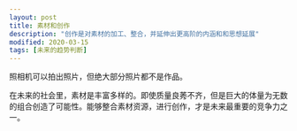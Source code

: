 ```yaml
---
layout: post
title: 素材和创作
description: "创作是对素材的加工、整合，并延伸出更高阶的内涵和和思想延展"
modified: 2020-03-15
tags: [未来的趋势判断]
---
```


照相机可以拍出照片，但绝大部分照片都不是作品。

在未来的社会里，素材是丰富多样的。即使质量良莠不齐，但是巨大的体量为无数的组合创造了可能性。能够整合素材资源，进行创作，才是未来最重要的竞争力之一。